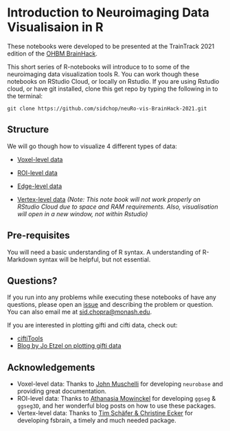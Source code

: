Introduction to Neuroimaging Data Visualisaion in R
================

These notebooks were developed to be presented at the TrainTrack 2021
edition of the [OHBM BrainHack](https://ohbm.github.io/hackathon2021/).

This short series of R-notebooks will introduce to to some of the
neuroimaging data visualization tools R. You can work though these
notebooks on RStudio Cloud, or locally on Rstudio. If you are using
Rstudio cloud, or have git installed, clone this get repo by typing the
following in to the terminal:

`git clone https://github.com/sidchop/neuRo-vis-BrainHack-2021.git`

## Structure

We will go though how to visualize 4 different types of data:

-   [Voxel-level
    data](https://github.com/sidchop/neuRo-vis-BrainHack-2021/nifti.Rmd)  

-   [ROI-level
    data](https://github.com/sidchop/neuRo-vis-BrainHack-2021/roi.Rmd)  

-   [Edge-level
    data](https://github.com/sidchop/neuRo-vis-BrainHack-2021/edge.Rmd)  

-   [Vertex-level
    data](https://github.com/sidchop/neuRo-vis-BrainHack-2021/vertex.Rmd)
    *(Note: This note book will not work properly on RStudio Cloud due
    to space and RAM requirements. Also, visualisation will open in a
    new window, not within Rstudio)*  

## Pre-requisites

You will need a basic understanding of R syntax. A understanding of
R-Markdown syntax will be helpful, but not essential.

## Questions?

If you run into any problems while executing these notebooks of have any
questions, please open an
[issue](https://github.com/sidchop/neuRo-vis-BrainHack-2021/issues) and
describing the problem or question. You can also email me at
<sid.chopra@monash.edu>.

If you are interested in plotting gifti and cifti data, check out:

-   [ciftiTools](https://github.com/mandymejia/ciftiTools)
-   [Blog by Jo Etzel on plotting gifti
    data](https://mvpa.blogspot.com/2020/03/volume-and-surface-brain-plotting-knitr.html)

## Acknowledgements

-   Voxel-level data: Thanks to [John
    Muschelli](https://github.com/muschellij2) for developing
    `neurobase` and providing great documentation.
-   ROI-level data: Thanks to [Athanasia
    Mowinckel](https://github.com/Athanasiamo) for developing `ggseg` &
    `ggseg3D`, and her wonderful blog posts on how to use these
    packages.
-   Vertex-level data: Thanks to [Tim Schäfer & Christine
    Ecker](https://github.com/dfsp-spirit/fsbrain) for developing
    fsbrain, a timely and much needed package.
